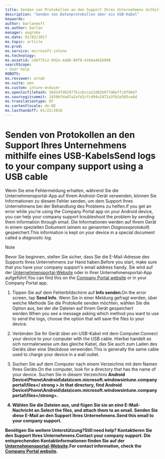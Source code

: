 ```yaml
---
title: Senden von Protokollen an den Support Ihres Unternehmens mithilfe eines USB-Kabels | Microsoft-Dokumentation
description: "Senden von Datenprotokollen über ein USB-Kabel"
keywords: 
author: barlanmsft
ms.author: barlan
manager: angrobe
ms.date: 01/03/2017
ms.topic: article
ms.prod: 
ms.service: microsoft-intune
ms.technology: 
ms.assetid: c46775c2-9d2a-4a88-89f0-4104a462b898
searchScope:
- User help
ROBOTS: 
ms.reviewer: arnab
ms.suite: ems
ms.custom: intune-enduser
ms.openlocfilehash: 56d14fd92977b1cbcca22d02b6f7d8effc8f96d7
ms.sourcegitcommit: 2459bfda07a2afd2cfcd94a1972a3fb2e565ce8d
ms.translationtype: HT
ms.contentlocale: de-DE
ms.lasthandoff: 01/22/2018
---
```

# <a name="send-logs-to-your-company-support-using-a-usb-cable"></a><span data-ttu-id="eae74-103">Senden von Protokollen an den Support Ihres Unternehmens mithilfe eines USB-Kabels</span><span class="sxs-lookup"><span data-stu-id="eae74-103">Send logs to your company support using a USB cable</span></span>

<span data-ttu-id="eae74-104">Wenn Sie eine Fehlermeldung erhalten, während Sie die Unternehmensportal-App auf Ihrem Android-Gerät verwenden, können Sie Informationen zu diesem Fehler senden, um dem Support Ihres Unternehmens bei der Behandlung des Problems zu helfen.</span><span class="sxs-lookup"><span data-stu-id="eae74-104">If you get an error while you’re using the Company Portal app on your Android device, you can help your company support troubleshoot the problem by sending them information through email.</span></span> <span data-ttu-id="eae74-105">Die Informationen werden auf Ihrem Gerät in einem speziellen Dokument (einem so genannten _Diagnoseprotokoll_) gespeichert.</span><span class="sxs-lookup"><span data-stu-id="eae74-105">This information is kept on your device in a special document called a _diagnostic log_.</span></span>

> [!Note]
> <span data-ttu-id="eae74-106">Bevor Sie beginnen, stellen Sie sicher, dass Sie die E-Mail-Adresse des Supports Ihres Unternehmens zur Hand haben.</span><span class="sxs-lookup"><span data-stu-id="eae74-106">Before you start, make sure that you have your company support's email address handy.</span></span> <span data-ttu-id="eae74-107">Sie wird auf der [Unternehmensportal-Website](https://portal.manage.microsoft.com#HelpDeskDialog) oder in Ihrer Unternehmensportal-App aufgeführt.</span><span class="sxs-lookup"><span data-stu-id="eae74-107">You can find this on the [Company Portal website](https://portal.manage.microsoft.com#HelpDeskDialog) or in your Company Portal app.</span></span>

1. <span data-ttu-id="eae74-108">Tippen Sie auf dem Fehlerbildschirm auf **Info senden**.</span><span class="sxs-lookup"><span data-stu-id="eae74-108">On the error screen, tap **Send Info**.</span></span> <span data-ttu-id="eae74-109">Wenn Sie in einer Meldung gefragt werden, über welche Methode Sie die Protokolle senden möchten, wählen Sie die Option aus, bei der die Dateien auf Ihrem Gerät gespeichert werden.</span><span class="sxs-lookup"><span data-stu-id="eae74-109">When you see a message asking which method you want to use to send the logs, choose the option that will save the files to your device.</span></span>

2. <span data-ttu-id="eae74-110">Verbinden Sie Ihr Gerät über ein USB-Kabel mit dem Computer.</span><span class="sxs-lookup"><span data-stu-id="eae74-110">Connect your device to your computer with the USB cable.</span></span> <span data-ttu-id="eae74-111">Hierbei handelt es sich normalerweise um das gleiche Kabel, das Sie auch zum Laden des Geräts über eine Steckdose verwenden.</span><span class="sxs-lookup"><span data-stu-id="eae74-111">This is generally the same cable used to charge your device in a wall outlet.</span></span>

3. <span data-ttu-id="eae74-112">Suchen Sie auf dem Computer nach einem Verzeichnis mit dem Namen Ihres Geräts.</span><span class="sxs-lookup"><span data-stu-id="eae74-112">On the computer, look for a directory that has the name of your device.</span></span> <span data-ttu-id="eae74-113">Suchen Sie in diesem Verzeichnis <strong>Android Device\Phone\Android\data\com.microsoft.windowsintune.companyportal\files\</ strong >.</span><span class="sxs-lookup"><span data-stu-id="eae74-113">In that directory, find <strong>Android Device\Phone\Android\data\com.microsoft.windowsintune.companyportal\files\</strong>.</span></span>

4. <span data-ttu-id="eae74-114">Wählen Sie die Dateien aus, und fügen Sie sie an eine E-Mail-Nachricht an.</span><span class="sxs-lookup"><span data-stu-id="eae74-114">Select the files, and attach them to an email.</span></span> <span data-ttu-id="eae74-115">Senden Sie diese E-Mail an den Support Ihres Unternehmens.</span><span class="sxs-lookup"><span data-stu-id="eae74-115">Send this email to your company support.</span></span>

<span data-ttu-id="eae74-116">Benötigen Sie weitere Unterstützung?</span><span class="sxs-lookup"><span data-stu-id="eae74-116">Still need help?</span></span> <span data-ttu-id="eae74-117">Kontaktieren Sie den Support Ihres Unternehmens.</span><span class="sxs-lookup"><span data-stu-id="eae74-117">Contact your company support.</span></span> <span data-ttu-id="eae74-118">Die entsprechenden Kontaktinformationen finden Sie auf der [Unternehmensportal-Website](https://portal.manage.microsoft.com#HelpDeskDialog).</span><span class="sxs-lookup"><span data-stu-id="eae74-118">For contact information, check the [Company Portal website](https://portal.manage.microsoft.com#HelpDeskDialog).</span></span>
